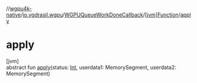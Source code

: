 //[wgpu4k-native](../../../../index.md)/[io.ygdrasil.wgpu](../../index.md)/[WGPUQueueWorkDoneCallback](../index.md)/[[jvm]Function](index.md)/[apply](apply.md)

# apply

[jvm]\
abstract fun [apply](apply.md)(status: [Int](https://kotlinlang.org/api/core/kotlin-stdlib/kotlin/-int/index.html), userdata1: MemorySegment, userdata2: MemorySegment)